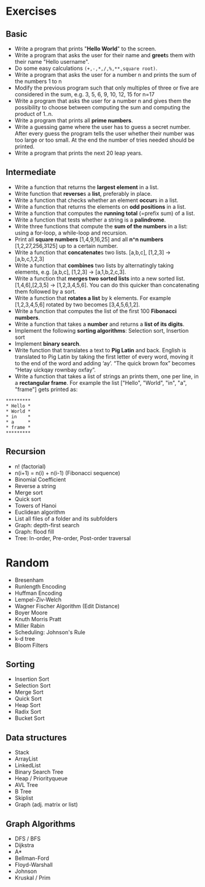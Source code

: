 # Exercises

## Basic

+ Write a program that prints "**Hello World**" to the screen.
+ Write a program that asks the user for their name and **greet**s them with their name "Hello username".
+ Do some easy calculations `(+,-,*,/,%,**,square root)`.
+ Write a program that asks the user for a number n and prints the sum of the numbers 1 to n
+ Modify the previous program such that only multiples of three or five are considered in the sum, e.g. 3, 5, 6, 9, 10, 12, 15 for n=17
+ Write a program that asks the user for a number n and gives them the possibility to choose between computing the sum and computing the product of 1..n.
+ Write a program that prints all **prime numbers**.
+ Write a guessing game where the user has to guess a secret number. After every guess the program tells the user whether their number was too large or too small. At the end the number of tries needed should be printed.
+ Write a program that prints the next 20 leap years.

## Intermediate

+ Write a function that returns the **largest element** in a list.
+ Write function that **reverse**s a **list**, preferably in place.
+ Write a function that checks whether an element **occur**s in a list.
+ Write a function that returns the elements on **odd positions** in a list.
+ Write a function that computes the **running total** (=prefix sum) of a list.
+ Write a function that tests whether a string is a **palindrome**.
+ Write three functions that compute the **sum of the numbers** in a list: using a for-loop, a while-loop and recursion.
+ Print all **square numbers** [1,4,9,16,25] and all **n^n numbers** [1,2,27,256,3125] up to a certain number.
+ Write a function that **concatenate**s two lists. [a,b,c], [1,2,3] → [a,b,c,1,2,3]
+ Write a function that **combines** two lists by alternatingly taking elements, e.g. [a,b,c], [1,2,3] → [a,1,b,2,c,3].
+ Write a function that **merges two sorted lists** into a new sorted list. [1,4,6],[2,3,5] → [1,2,3,4,5,6]. You can do this quicker than concatenating them followed by a sort.
+ Write a function that **rotates a list** by k elements. For example [1,2,3,4,5,6] rotated by two becomes [3,4,5,6,1,2].
+ Write a function that computes the list of the first 100 **Fibonacci numbers**.
+ Write a function that takes a **number** and returns a **list of its digits**.
+ Implement the following **sorting algorithms**: Selection sort, Insertion sort
+ Implement **binary search**.
+ Write function that translates a text to **Pig Latin** and back. English is translated to Pig Latin by taking the first letter of every word, moving it to the end of the word and adding ‘ay’. “The quick brown fox” becomes “Hetay uickqay rownbay oxfay”.
+ Write a function that takes a list of strings an prints them, one per line, in a **rectangular frame**. For example the list ["Hello", "World", "in", "a", "frame"] gets printed as:
```
*********
* Hello *
* World *
* in    *
* a     *
* frame *
*********
```

## Recursion

+ n! (factorial)
+ n(i+1) = n(i) + n(i-1) (Fibonacci sequence)
+ Binomial Coefficient
+ Reverse a string
+ Merge sort
+ Quick sort
+ Towers of Hanoi
+ Euclidean algorithm
+ List all files of a folder and its subfolders
+ Graph: depth-first search
+ Graph: flood fill
+ Tree: In-order, Pre-order, Post-order traversal

# Random
+ Bresenham
+ Runlength Encoding
+ Huffman Encoding
+ Lempel-Ziv-Welch
+ Wagner Fischer Algorithm (Edit Distance)
+ Boyer Moore
+ Knuth Morris Pratt
+ Miller Rabin
+ Scheduling: Johnson's Rule	
+ k-d tree
+ Bloom Filters

## Sorting
+ Insertion Sort
+ Selection Sort
+ Merge Sort
+ Quick Sort
+ Heap Sort
+ Radix Sort
+ Bucket Sort

## Data structures
+ Stack
+ ArrayList
+ LinkedList
+ Binary Search Tree
+ Heap / Priorityqueue
+ AVL Tree
+ B Tree
+ Skiplist
+ Graph (adj. matrix or list)

## Graph Algorithms
+ DFS / BFS
+ Dijkstra
+ A*
+ Bellman-Ford
+ Floyd-Warshall
+ Johnson
+ Kruskal / Prim



	
	


